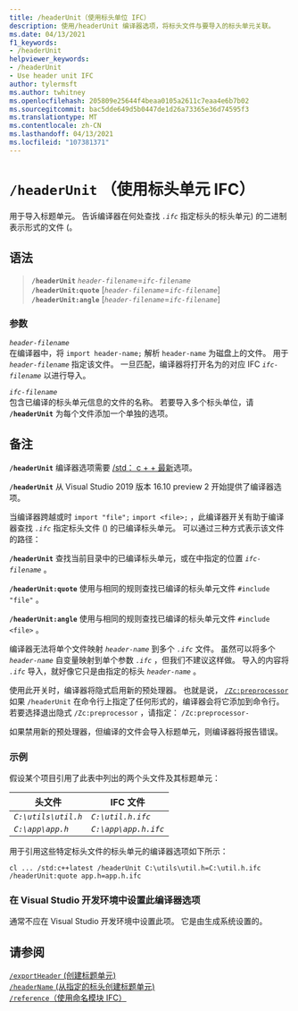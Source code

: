 ```yaml
---
title: /headerUnit（使用标头单位 IFC）
description: 使用/headerUnit 编译器选项，将标头文件与要导入的标头单元关联。
ms.date: 04/13/2021
f1_keywords:
- /headerUnit
helpviewer_keywords:
- /headerUnit
- Use header unit IFC
author: tylermsft
ms.author: twhitney
ms.openlocfilehash: 205809e25644f4beaa0105a2611c7eaa4e6b7b02
ms.sourcegitcommit: bac5dde649d5b0447de1d26a73365e36d74595f3
ms.translationtype: MT
ms.contentlocale: zh-CN
ms.lasthandoff: 04/13/2021
ms.locfileid: "107381371"
---
```

# <a name="headerunit-use-header-unit-ifc"></a>`/headerUnit` （使用标头单元 IFC）

用于导入标题单元。 告诉编译器在何处查找 *`.ifc`* 指定标头的标头单元) 的二进制表示形式的文件 (。

## <a name="syntax"></a>语法

> **`/headerUnit`** *`header-filename`*=*`ifc-filename`*\
> **`/headerUnit:quote`** \[*`header-filename`*=*`ifc-filename`*\]\
> **`/headerUnit:angle`** \[*`header-filename`*=*`ifc-filename`*\]

### <a name="arguments"></a>参数

*`header-filename`*\
在编译器中，将 `import header-name;` 解析 `header-name` 为磁盘上的文件。 用于 *`header-filename`* 指定该文件。 一旦匹配，编译器将打开名为的对应 IFC *`ifc-filename`* 以进行导入。

*`ifc-filename`*\
包含已编译的标头单元信息的文件的名称。 若要导入多个标头单位，请 **`/headerUnit`** 为每个文件添加一个单独的选项。

## <a name="remarks"></a>备注

**`/headerUnit`** 编译器选项需要 [/std： c + + 最新](std-specify-language-standard-version.md)选项。

**`/headerUnit`** 从 Visual Studio 2019 版本 16.10 preview 2 开始提供了编译器选项。

当编译器跨越或时 `import "file";` `import <file>;` ，此编译器开关有助于编译器查找 *`.ifc`* 指定标头文件 () 的已编译标头单元。 可以通过三种方式表示该文件的路径：

**`/headerUnit`** 查找当前目录中的已编译标头单元，或在中指定的位置 *`ifc-filename`* 。

**`/headerUnit:quote`** 使用与相同的规则查找已编译的标头单元文件 `#include "file"` 。

**`/headerUnit:angle`** 使用与相同的规则查找已编译的标头单元文件 `#include <file>` 。

编译器无法将单个文件映射 *`header-name`* 到多个 *`.ifc`* 文件。 虽然可以将多个 *`header-name`* 自变量映射到单个参数 *`.ifc`* ，但我们不建议这样做。 导入的内容将 *`.ifc`* 导入，就好像它只是由指定的标头 *`header-name`* 。

使用此开关时，编译器将隐式启用新的预处理器。 也就是说， [`/Zc:preprocessor`](zc-preprocessor.md) 如果 `/headerUnit` 在命令行上指定了任何形式的，编译器会将它添加到命令行。 若要选择退出隐式 `/Zc:preprocessor` ，请指定： `/Zc:preprocessor-`

如果禁用新的预处理器，但编译的文件会导入标题单元，则编译器将报告错误。

### <a name="examples"></a>示例

假设某个项目引用了此表中列出的两个头文件及其标题单元：

| 头文件 | IFC 文件 |
|--|--|
| *`C:\utils\util.h`* | *`C:\util.h.ifc`* |
| *`C:\app\app.h`* | *`C:\app\app.h.ifc`* |

用于引用这些特定标头文件的标头单元的编译器选项如下所示：

```CMD
cl ... /std:c++latest /headerUnit C:\utils\util.h=C:\util.h.ifc /headerUnit:quote app.h=app.h.ifc
```

### <a name="to-set-this-compiler-option-in-the-visual-studio-development-environment"></a>在 Visual Studio 开发环境中设置此编译器选项

通常不应在 Visual Studio 开发环境中设置此项。 它是由生成系统设置的。

## <a name="see-also"></a>请参阅

[`/exportHeader` (创建标题单元) ](module-exportheader.md)\
[`/headerName` (从指定的标头创建标题单元) ](headername.md)\
[`/reference`（使用命名模块 IFC）](module-reference.md)
